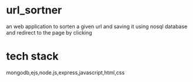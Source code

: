 # url_sortner
 an web application to sorten a given  url and saving it using nosql database and redirect to the page by clicking
# tech stack
 mongodb,ejs,node.js,express,javascript,html,css
